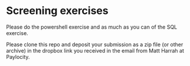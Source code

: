 # Screening exercises
Please do the powershell exercise and as much as you can of the SQL exercise.

Please clone this repo and deposit your submission as a zip file (or other archive) in the dropbox link you received in the email from Matt Harrah at Paylocity.

